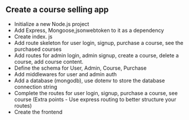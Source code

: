 ## Create a course selling app

- Initialize a new Node.js project
- Add Express, Mongoose,jsonwebtoken to it as a dependency
- Create index. js
- Add route skeleton for user login, signup, purchase a course, see the purchased courses
- Add routes for admin login, admin signup, create a course, delete a course, add course content.
- Define the schema for User, Admin, Course, Purchase
- Add middlewares for user and admin auth
- Add a database (mongodb), use dotenv to store the database connection string
- Complete the routes for user login, signup, purchase a course, see course (Extra points - Use express routing to
better structure your routes)
- Create the frontend